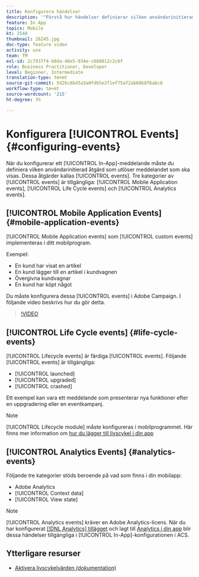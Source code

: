 ```yaml
---
title: Konfigurera händelser
description: '"Förstå hur händelser definierar vilken användarinitierad åtgärd som utlöser ett meddelande i appen som ska visas. "'
feature: In App
topics: Mobile
kt: 2548
thumbnail: 26245.jpg
doc-type: feature video
activity: use
team: TM
exl-id: 2c7937f4-b0da-46e5-934e-c660012c2c6f
role: Business Practitioner, Developer
level: Beginner, Intermediate
translation-type: tm+mt
source-git-commit: 5d2bc8bd3a3a0fdb5e2f1ef75af2ab60b8f6abc8
workflow-type: tm+mt
source-wordcount: '215'
ht-degree: 3%

---
```


# Konfigurera [!UICONTROL Events] {#configuring-events}

När du konfigurerar ett [!UICONTROL In-App]-meddelande måste du definiera vilken användarinitierad åtgärd som utlöser meddelandet som ska visas. Dessa åtgärder kallas [!UICONTROL events]. Tre kategorier av [!UICONTROL events] är tillgängliga: [!UICONTROL Mobile Application events], [!UICONTROL Life Cycle events] och [!UICONTROL Analytics events].

## [!UICONTROL Mobile Application Events] {#mobile-application-events}

[!UICONTROL Mobile Application events] som  [!UICONTROL custom events] implementeras i ditt mobilprogram.

Exempel:

* En kund har visat en artikel
* En kund lägger till en artikel i kundvagnen
* Övergivna kundvagnar
* En kund har köpt något

Du måste konfigurera dessa [!UICONTROL events] i Adobe Campaign. I följande video beskrivs hur du gör detta.

>[!VIDEO](https://video.tv.adobe.com/v/26245?quality=12)

## [!UICONTROL Life Cycle events]  {#life-cycle-events}

[!UICONTROL Lifecycle events] är färdiga  [!UICONTROL events]. Följande [!UICONTROL events] är tillgängliga:

* [!UICONTROL launched]
* [!UICONTROL upgraded]
* [!UICONTROL crashed]

Ett exempel kan vara ett meddelande som presenterar nya funktioner efter en uppgradering eller en eventkampanj.

>[!NOTE]
>
>[!UICONTROL Lifecycle module] måste konfigureras i mobilprogrammet. Här finns mer information om [hur du lägger till livscykel i din app](https://aep-sdks.gitbook.io/docs/using-mobile-extensions/mobile-core/lifecycle)

## [!UICONTROL Analytics Events] {#analytics-events}

Följande tre kategorier stöds beroende på vad som finns i din mobilapp:

* Adobe Analytics
* [!UICONTROL Context data]
* [!UICONTROL View state]

>[!NOTE]
>
>[!UICONTROL Analytics events] kräver en Adobe Analytics-licens. När du har konfigurerat [[!DNL Analytics] tillägget](https://aep-sdks.gitbook.io/docs/using-mobile-extensions/adobe-analytics#configure-analytics-extension-in-launch) och lagt till [Analytics i din app](https://aep-sdks.gitbook.io/docs/using-mobile-extensions/adobe-analytics#add-analytics-to-your-app) blir dessa händelser tillgängliga i [!UICONTROL In-App]-konfigurationen i ACS.

## Ytterligare resurser

* [Aktivera livscykelvärden (dokumentation)](https://aep-sdks.gitbook.io/docs/getting-started/initialize-the-sdk#enable-lifecycle-metrics)
